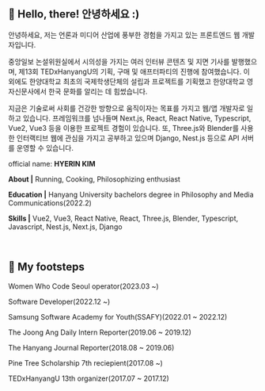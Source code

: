 <!--
**HerrineKim/HerrineKim** is a ✨ _special_ ✨ repository because its `README.md` (this file) appears on your GitHub profile.

Here are some ideas to get you started:

- 🔭 I’m currently working on ...
- 🌱 I’m currently learning ...
- 👯 I’m looking to collaborate on ...
- 🤔 I’m looking for help with ...
- 💬 Ask me about ...
- 📫 How to reach me: ...
- 😄 Pronouns: ...
- ⚡ Fun fact: ...

## 🔭 I’m currently working on...

<br>

## 🌱 I’m used to...

<span>
 <img src="https://img.shields.io/badge/python-3776AB?style=for-the-badge&logo=python&logoColor=white">
 <img src="https://img.shields.io/badge/javascript-F7DF1E?style=for-the-badge&logo=javascript&logoColor=black">
 <img src="https://img.shields.io/badge/vue.js-4FC08D?style=for-the-badge&logo=vue.js&logoColor=white">
 <img src="https://img.shields.io/badge/react-61DAFB?style=for-the-badge&logo=react&logoColor=black">
 <img src="https://img.shields.io/badge/expo-000020?style=for-the-badge&logo=expo&logoColor=white">
 <img src="https://img.shields.io/badge/typescript-3178C6?style=for-the-badge&logo=typescript&logoColor=white">
 <img src="https://img.shields.io/badge/css-1572B6?style=for-the-badge&logo=css3&logoColor=white">
 <img src="https://img.shields.io/badge/django-092E20?style=for-the-badge&logo=django&logoColor=white">
</span>
-->

<!-- ![header](https://capsule-render.vercel.app/api?type=rect&color=5D8BF4&height=200&section=header&text=김혜린%20金惠潾%20Herrine%20Kim&fontSize=50) -->

## 👧 Hello, there! 안녕하세요 :)

안녕하세요, 저는 언론과 미디어 산업에 풍부한 경험을 가지고 있는 프론트엔드 웹 개발자입니다.

중앙일보 논설위원실에서 시의성을 가지는 여러 인터뷰 콘텐츠 및 지면 기사를 발행했으며, 제13회 TEDxHanyangU의 기획, 구매 및 애프터파티의 진행에 참여했습니다. 이 외에도 한양대학교 최초의 국제학생단체의 설립과 프로젝트를 기획했고 한양대학교 영자신문사에서 한국 문화를 알리는 데 힘썼습니다.

지금은 기술로써 사회를 건강한 방향으로 움직이자는 목표를 가지고 웹/앱 개발자로 일하고 있습니다. 프레임워크를 넘나들며 Next.js, React, React Native, Typescript, Vue2, Vue3 등을 이용한 프로젝트 경험이 있습니다. 또, Three.js와 Blender를 사용한 인터랙티브 웹에 관심을 가지고 공부하고 있으며 Django, Nest.js 등으로 API 서버를 운영할 수 있습니다.

<p>official name: <strong>HYERIN KIM</strong></p>
<p><strong>About |</strong> Running, Cooking, Philosophizing enthusiast</p>
<p><strong>Education |</strong> Hanyang University bachelors degree in Philosophy and Media Communications(2022.2)</p>
<p><strong>Skills |</strong> Vue2, Vue3, React Native, React, Three.js, Blender, Typescript, Javascript, Nest.js, Next.js, Django</p>

<br>

## 🌱 My footsteps

<p>Women Who Code Seoul operator(2023.03 ~)</p>
<p>Software Developer(2022.12 ~)
<p>Samsung Software Academy for Youth(SSAFY)(2022.01 ~ 2022.12)</p>
<p>The Joong Ang Daily Intern Reporter(2019.06 ~ 2019.12)</p>
<p>The Hanyang Journal Reporter(2018.08 ~ 2019.06)</p>
<p>Pine Tree Scholarship 7th reciepient(2017.08 ~)</p>
<p>TEDxHanyangU 13th organizer(2017.07 ~ 2017.12)</p>

